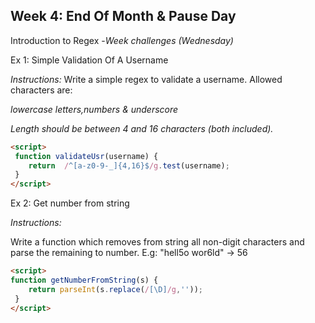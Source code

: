 ## Week 4: End Of Month & Pause Day
Introduction to Regex
-*Week challenges (Wednesday)*

Ex 1: Simple Validation Of A Username

*Instructions:*
Write a simple regex to validate a username. Allowed characters are:

*lowercase letters,numbers & underscore*

*Length should be between 4 and 16 characters (both included).*
```html
<script>
 function validateUsr(username) {
    return  /^[a-z0-9-_]{4,16}$/g.test(username);
 }
</script>
```

Ex 2: Get number from string

*Instructions:*

Write a function which removes from string all non-digit characters and parse the remaining to number. E.g: "hell5o wor6ld" -> 56

```html
<script>
function getNumberFromString(s) {
    return parseInt(s.replace(/[\D]/g,''));
 }
</script>
```